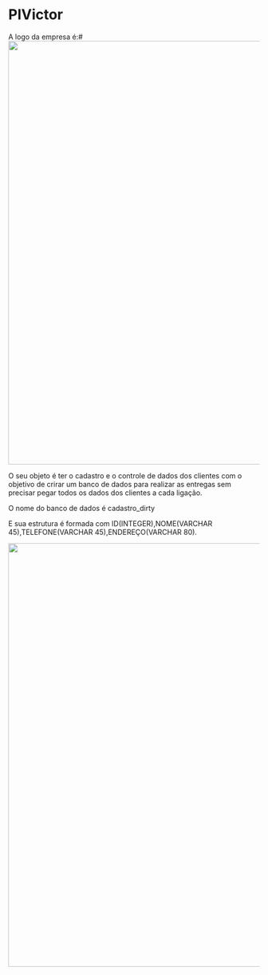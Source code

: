 # PIVictor

A logo da empresa é:#
<img width="850em" src="https://res.cloudinary.com/duyvaptsa/image/upload/v1648834479/Senai/Logo_sem_fundo_3_i3r4ag.png">

O seu objeto é ter o cadastro e o controle de dados dos clientes com o objetivo de crirar um banco de dados para realizar as entregas sem precisar pegar todos os dados
dos clientes a cada ligação.

O nome do banco de dados é  cadastro_dirty

E sua estrutura é formada com ID(INTEGER),NOME(VARCHAR 45),TELEFONE(VARCHAR 45),ENDEREÇO(VARCHAR 80).

<img width="850em" src="https://res.cloudinary.com/duyvaptsa/image/upload/v1649508511/Senai/Capturar_krrsq7.png">
